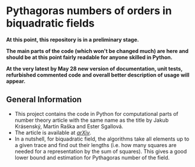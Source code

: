 # Pythagoras numbers of orders in biquadratic fields
**At this point, this repository is in a preliminary stage.**

**The main parts of the code (which won't be changed much) are here and should be at this point fairly readable for anyone skilled in Python.**

**At the very latest by May 28 new version of documentation, unit tests, refurbished commented code and overall better description of usage will appear.**

## General Information
- This project contains the code in Python for computational parts of number theory article with the same name as the title by Jakub Krásenský, Martin Raška and Ester Sgallová.
- The article is available at [_arXiv_](https://arxiv.org/abs/2105.08860).
- In a nutshell, for biquadratic field, the algorithms take all elements up to a given trace and find out their lengths (i.e. how many squares are needed for a representation by the sum of squares). This gives a good lower bound and estimation for Pythagoras number of the field.


